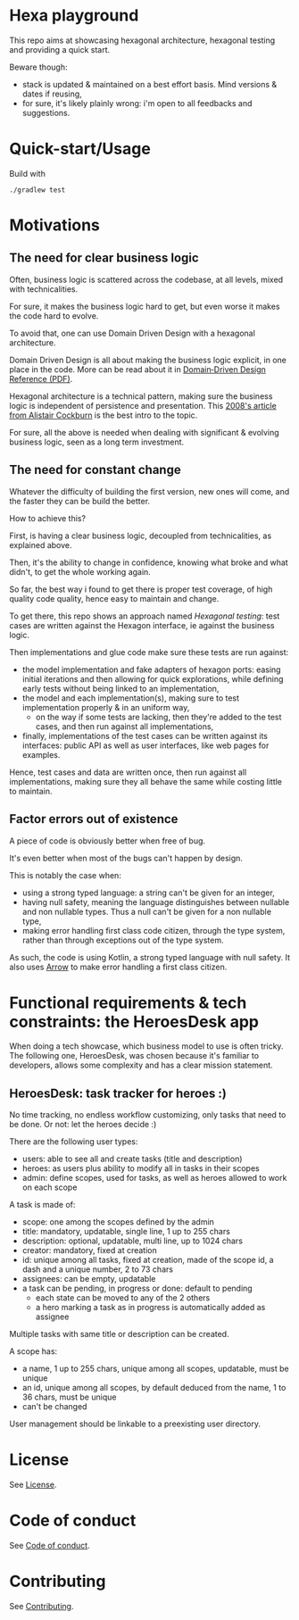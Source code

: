 # Hexa playground

This repo aims at showcasing hexagonal architecture, hexagonal testing and providing a quick start.

Beware though:

- stack is updated & maintained on a best effort basis. Mind versions & dates if reusing,
- for sure, it's likely plainly wrong: i'm open to all feedbacks and suggestions.

# Quick-start/Usage

Build with

```
./gradlew test 
```

# Motivations

## The need for clear business logic

Often, business logic is scattered across the codebase, at all levels, mixed with technicalities.

For sure, it makes the business logic hard to get, but even worse it makes the code hard to evolve.

To avoid that, one can use Domain Driven Design with a hexagonal architecture.

Domain Driven Design is all about making the business logic explicit, in one place in the code. More can be read about
it
in [Domain‐Driven Design Reference (PDF)](https://www.domainlanguage.com/wp-content/uploads/2016/05/DDD_Reference_2015-03.pdf).

Hexagonal architecture is a technical pattern, making sure the business logic is independent of persistence and
presentation. This [2008's article from Alistair Cockburn](https://alistair.cockburn.us/hexagonal-architecture/) is the
best intro to the topic.

For sure, all the above is needed when dealing with significant & evolving business logic, seen as a long term
investment.

## The need for constant change

Whatever the difficulty of building the first version, new ones will come, and the faster they can be build the better.

How to achieve this?

First, is having a clear business logic, decoupled from technicalities, as explained above.

Then, it's the ability to change in confidence, knowing what broke and what didn't, to get the whole working again.

So far, the best way i found to get there is proper test coverage, of high quality code quality, hence easy to maintain
and change.

To get there, this repo shows an approach named *Hexagonal testing*: test cases are written against the Hexagon
interface, ie against the business logic.

Then implementations and glue code make sure these tests are run against:

- the model implementation and fake adapters of hexagon ports: easing initial iterations and then allowing for quick
  explorations, while defining early tests without being linked to an implementation,
- the model and each implementation(s), making sure to test implementation properly & in an uniform way,
    - on the way if some tests are lacking, then they're added to the test cases, and then run against all
      implementations,
- finally, implementations of the test cases can be written against its interfaces: public API as well as user
  interfaces, like web pages for examples.

Hence, test cases and data are written once, then run against all implementations, making sure they all behave the same
while costing little to maintain.

## Factor errors out of existence

A piece of code is obviously better when free of bug.

It's even better when most of the bugs can't happen by design.

This is notably the case when:

- using a strong typed language: a string can't be given for an integer,
- having null safety, meaning the language distinguishes between nullable and non nullable types. Thus a null can't be
  given for a non nullable type,
- making error handling first class code citizen, through the type system, rather than through exceptions out of the
  type system.

As such, the code is using Kotlin, a strong typed language with null safety. It also uses [Arrow](https://arrow-kt.io/)
to make error handling a first class citizen.

# Functional requirements & tech constraints: the HeroesDesk app

When doing a tech showcase, which business model to use is often tricky.
The following one, HeroesDesk, was chosen because it's familiar to developers, allows some complexity and has a clear
mission statement.

## HeroesDesk: task tracker for heroes :)

No time tracking, no endless workflow customizing, only tasks that need to be done. Or not: let the heroes decide :)

There are the following user types:

- users: able to see all and create tasks (title and description)
- heroes: as users plus ability to modify all in tasks in their scopes
- admin: define scopes, used for tasks, as well as heroes allowed to work on each scope 

A task is made of:

- scope: one among the scopes defined by the admin
- title: mandatory, updatable, single line, 1 up to 255 chars
- description: optional, updatable, multi line, up to 1024 chars
- creator: mandatory, fixed at creation
- id: unique among all tasks, fixed at creation, made of the scope id, a dash and a unique number, 2 to 73 chars
- assignees: can be empty, updatable
- a task can be pending, in progress or done: default to pending
    - each state can be moved to any of the 2 others
    - a hero marking a task as in progress is automatically added as assignee

Multiple tasks with same title or description can be created.

A scope has:
- a name, 1 up to 255 chars, unique among all scopes, updatable, must be unique
- an id, unique among all scopes, by default deduced from the name, 1 to 36 chars, must be unique
 - can't be changed

User management should be linkable to a preexisting user directory.

# License

See [License](https://github.com/ManoManoTech/hexa-playground/LICENSE).

# Code of conduct

See [Code of conduct](https://github.com/ManoManoTech/hexa-playground/CODE_OF_CONDUCT.md).

# Contributing

See [Contributing](https://github.com/ManoManoTech/ALaMano/blob/master/CONTRIBUTING.md).